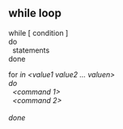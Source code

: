 ## while loop

while [ condition ] <br>
do<br>
&nbsp;&nbsp;statements<br>
done<br>

for <var> in <value1 value2 ... valuen><br>
do<br>
&nbsp;&nbsp;<command 1><br>
&nbsp;&nbsp;<command 2><br>
&nbsp;&nbsp;<etc><br>
done<br>
